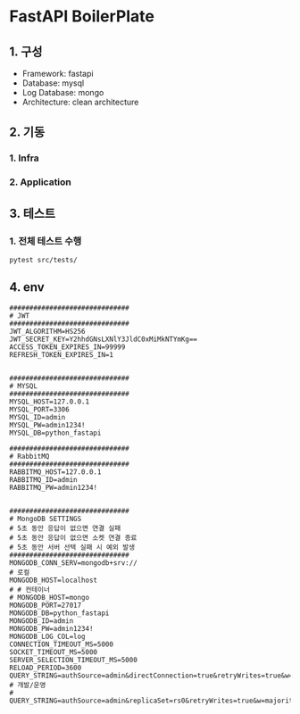 # FastAPI BoilerPlate

## 1. 구성

- Framework: fastapi
- Database: mysql
- Log Database: mongo
- Architecture: clean architecture

## 2. 기동

### 1. Infra

### 2. Application

## 3. 테스트

### 1. 전체 테스트 수행

```
pytest src/tests/
```

## 4. env

```
##############################
# JWT
##############################
JWT_ALGORITHM=HS256
JWT_SECRET_KEY=Y2hhdGNsLXNlY3JldC0xMiMkNTYmKg==
ACCESS_TOKEN_EXPIRES_IN=99999
REFRESH_TOKEN_EXPIRES_IN=1


##############################
# MYSQL
##############################
MYSQL_HOST=127.0.0.1
MYSQL_PORT=3306
MYSQL_ID=admin
MYSQL_PW=admin1234!
MYSQL_DB=python_fastapi

##############################
# RabbitMQ
##############################
RABBITMQ_HOST=127.0.0.1
RABBITMQ_ID=admin
RABBITMQ_PW=admin1234!


##############################
# MongoDB SETTINGS
# 5초 동안 응답이 없으면 연결 실패
# 5초 동안 응답이 없으면 소켓 연결 종료
# 5초 동안 서버 선택 실패 시 예외 발생
##############################
MONGODB_CONN_SERV=mongodb+srv://
# 로컬
MONGODB_HOST=localhost
# # 컨테이너
# MONGODB_HOST=mongo
MONGODB_PORT=27017
MONGODB_DB=python_fastapi
MONGODB_ID=admin
MONGODB_PW=admin1234!
MONGODB_LOG_COL=log
CONNECTION_TIMEOUT_MS=5000
SOCKET_TIMEOUT_MS=5000
SERVER_SELECTION_TIMEOUT_MS=5000
RELOAD_PERIOD=3600
QUERY_STRING=authSource=admin&directConnection=true&retryWrites=true&w=majority
# 개발/운영
# QUERY_STRING=authSource=admin&replicaSet=rs0&retryWrites=true&w=majority
```
